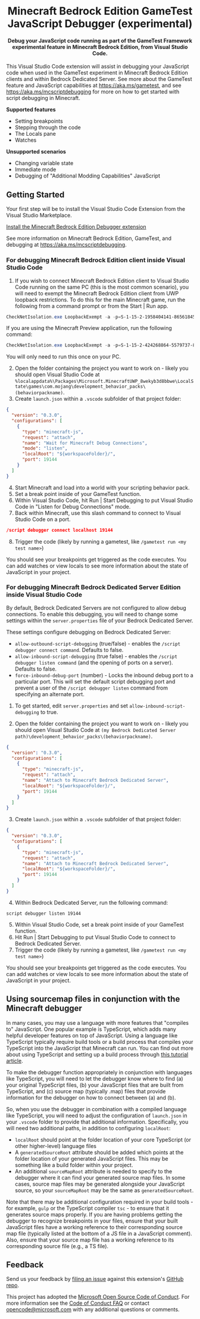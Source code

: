 <h1 align="center">
  <br>
  Minecraft Bedrock Edition GameTest JavaScript Debugger (experimental)
  <br>
</h1>

<h4 align="center">Debug your JavaScript code running as part of the GameTest Framework experimental feature in Minecraft Bedrock Edition, from Visual Studio Code.</h4>

This Visual Studio Code extension will assist in debugging your JavaScript code when used in the GameTest experiment in Minecraft Bedrock Edition clients and within Bedrock Dedicated Server. See more about the GameTest feature and JavaScript capabilities at https://aka.ms/gametest, and see https://aka.ms/mcscriptdebugging for more on how to get started with script debugging in Minecraft.

**Supported features**
* Setting breakpoints
* Stepping through the code
* The Locals pane
* Watches

**Unsupported scenarios**
* Changing variable state
* Immediate mode
* Debugging of "Additional Modding Capabilities" JavaScript


## Getting Started

Your first step will be to install the Visual Studio Code Extension from the Visual Studio Marketplace.

[Install the Minecraft Bedrock Edition Debugger extension](https://aka.ms/vscodescriptdebugger)

See more information on Minecraft Bedrock Edition, GameTest, and debugging at https://aka.ms/mcscriptdebugging.

### For debugging Minecraft Bedrock Edition client inside Visual Studio Code

1. If you wish to connect Minecraft Bedrock Edition client to Visual Studio Code running on the same PC (this is the most common scenario), you will need to exempt the Minecraft Bedrock Edition client from UWP loopback restrictions.  To do this for the main Minecraft game, run the following from a command prompt or from the Start | Run app.

```powershell
CheckNetIsolation.exe LoopbackExempt -a -p=S-1-15-2-1958404141-86561845-1752920682-3514627264-368642714-62675701-733520436
```

If you are using the Minecraft Preview application, run the following command:

```powershell
CheckNetIsolation.exe LoopbackExempt -a -p=S-1-15-2-424268864-5579737-879501358-346833251-474568803-887069379-4040235476
```

You will only need to run this once on your PC.

2. Open the folder containing the project you want to work on - likely you should open Visual Studio Code at `%localappdata%\Packages\Microsoft.MinecraftUWP_8wekyb3d8bbwe\LocalState\games\com.mojang\development_behavior_packs\(behaviorpackname)`.
3. Create `launch.json` within a `.vscode` subfolder of that project folder:

```json
{
  "version": "0.3.0",
  "configurations": [
    {
      "type": "minecraft-js",
      "request": "attach",
      "name": "Wait for Minecraft Debug Connections",
      "mode": "listen",
      "localRoot": "${workspaceFolder}/",
      "port": 19144
    }
  ]
}
```

4. Start Minecraft and load into a world with your scripting behavior pack.
5. Set a break point inside of your GameTest function.
6. Within Visual Studio Code, hit Run | Start Debugging to put Visual Studio Code in "Listen for Debug Connections" mode.
7. Back within Minecraft, use this slash command to connect to Visual Studio Code on a port.

```json
/script debugger connect localhost 19144 
```

8. Trigger the code (likely by running a gametest, like `/gametest run <my test name>`)

You should see your breakpoints get triggered as the code executes. You can add watches or view locals to see more information about the state of JavaScript in your project.

### For debugging Minecraft Bedrock Dedicated Server Edition inside Visual Studio Code

By default, Bedrock Dedicated Servers are not configured to allow debug connections. To enable this debugging, you will need to change some settings within the `server.properties` file of your Bedrock Dedicated Server.

These settings configure debugging on Bedrock Dedicated Server:

 * `allow-outbound-script-debugging` (true/false) - enables the `/script debugger connect command`. Defaults to false.
 * `allow-inbound-script-debugging` (true false) - enables the `/script debugger listen command` (and the opening of ports on a server).  Defaults to false.
 * `force-inbound-debug-port` (number) - Locks the inbound debug port to a particular port. This will set the default script debugging port and prevent a user of the `/script debugger listen` command from specifying an alternate port.

1. To get started, edit `server.properties` and set `allow-inbound-script-debugging` to true.

2. Open the folder containing the project you want to work on - likely you should open Visual Studio Code at `(my Bedrock Dedicated Server path)\development_behavior_packs\(behaviorpackname)`.

```json
{  
  "version": "0.3.0",
  "configurations": [
    {
      "type": "minecraft-js",
      "request": "attach",
      "name": "Attach to Minecraft Bedrock Dedicated Server",
      "localRoot": "${workspaceFolder}/",
      "port": 19144
    }
  ]
}
```

3. Create `launch.json` within a `.vscode` subfolder of that project folder:

```json
{  
  "version": "0.3.0",
  "configurations": [
    {
      "type": "minecraft-js",
      "request": "attach",
      "name": "Attach to Minecraft Bedrock Dedicated Server",
      "localRoot": "${workspaceFolder}/",
      "port": 19144
    }
  ]
}
```

4. Within Bedrock Dedicated Server, run the following command:

```
script debugger listen 19144 
```

5. Within Visual Studio Code, set a break point inside of your GameTest function.
6. Hit Run | Start Debugging to put Visual Studio Code to connect to Bedrock Dedicated Server.
7. Trigger the code (likely by running a gametest, like `/gametest run <my test name>`)
 
You should see your breakpoints get triggered as the code executes. You can add watches or view locals to see more information about the state of JavaScript in your project.

## Using sourcemap files in conjunction with the Minecraft debugger

In many cases, you may use a language with more features that "compiles to" JavaScript. One popular example is TypeScript, which adds many helpful developer features on top of JavaScript. Using a language like TypeScript typically require build tools or a build process that compiles your TypeScript into the JavaScript that Minecraft can run. You can find out more about using TypeScript and setting up a build process through [this tutorial article](https://docs.microsoft.com/minecraft/creator/documents/scriptinggettingstarted). 

To make the debugger function appropriately in conjunction with languages like TypeScript, you will need to let the debugger know where to find (a) your original TypeScript files, (b) your JavaScript files that are built from TypeScript, and (c) source map (typically .map) files that provide information for the debugger on how to connect between (a) and (b).

So, when you use the debugger in combination with a compiled language like TypeScript, you will need to adjust the configuration of `launch.json` in your `.vscode` folder to provide that additional information. Specifically, you will need two additional paths, in addition to configuring `localRoot`: 

 * `localRoot` should point at the folder location of your core TypeScript (or other higher-level) language files
 * A `generatedSourceRoot` attribute should be added which points at the folder location of your generated JavaScript files. This may be something like a build folder within your project.
 * An additional `sourceMapRoot` attribute is needed to specify to the debugger where it can find your generated source map files. In some cases, source map files may be generated alongside your JavaScript source, so your `sourceMapRoot` may be the same as `generatedSourceRoot`. 

Note that there may be additional configuration required in your build tools - for example, `gulp` or the TypeScript compiler `tsc` - to ensure that it generates source maps properly. If you are having problems getting the debugger to recognize breakpoints in your files, ensure that your built JavaScript files have a working reference to their corresponding source map file (typically listed at the bottom of a JS file in a JavaScript comment). Also, ensure that your source map file has a working reference to its corresponding source file (e.g., a TS file).

## Feedback
Send us your feedback by [filing an issue](https://github.com/mojang/minecraft-debugger/issues/new) against this extension's [GitHub repo](https://github.com/mojang/minecraft-debugger). 

This project has adopted the [Microsoft Open Source Code of Conduct](https://opensource.microsoft.com/codeofconduct/).
For more information see the [Code of Conduct FAQ](https://opensource.microsoft.com/codeofconduct/faq/) or
contact [opencode@microsoft.com](mailto:opencode@microsoft.com) with any additional questions or comments.